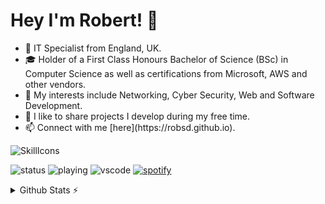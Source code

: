 # Hey I'm Robert! 👋

<ul>
  <li>💼 IT Specialist from England, UK.</li>
  <li>🎓 Holder of a First Class Honours Bachelor of Science (BSc) in Computer Science as well as certifications from Microsoft, AWS and other vendors.</li>
  <li>🔭 My interests include Networking, Cyber Security, Web and Software Development.</li>
  <li>🐙 I like to share projects I develop during my free time.</li>
  <li>📫 Connect with me [here](https://robsd.github.io).</li>
</ul>

![SkillIcons](https://skillicons.dev/icons?i=aws,ansible,apple,azure,bash,bootstrap,css,cloudflare,debian,discord,docker,firebase,flask,gcp,git,github,gmail,html,instagram,java,js,jquery,kali,linkedin,linux,md,mongodb,mysql,netlify,nginx,nodejs,notion,php,postman,powershell,py,raspberrypi,replit,twitter,ubuntu,vercel,vim,vscode,windows,wordpress)

![status](https://api.statusbadges.me/badge/status/172462402078507008?simple=true)
![playing](https://api.statusbadges.me/badge/playing/172462402078507008)
![vscode](https://api.statusbadges.me/badge/vscode/172462402078507008)
[![spotify](https://api.statusbadges.me/badge/spotify/172462402078507008)](https://api.statusbadges.me/openspotify/172462402078507008)

<details>
  <summary>Github Stats ⚡</summary>

  ![Github stats](https://github-readme-stats.vercel.app/api?username=tandpfun&theme=dark&line_height=20)
  ![Top Langs](https://github-readme-stats.vercel.app/api/top-langs/?username=robsd&layout=compact&theme=dark&hide_border=true)
</details>
